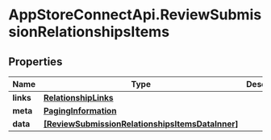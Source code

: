 # AppStoreConnectApi.ReviewSubmissionRelationshipsItems

## Properties

Name | Type | Description | Notes
------------ | ------------- | ------------- | -------------
**links** | [**RelationshipLinks**](RelationshipLinks.md) |  | [optional] 
**meta** | [**PagingInformation**](PagingInformation.md) |  | [optional] 
**data** | [**[ReviewSubmissionRelationshipsItemsDataInner]**](ReviewSubmissionRelationshipsItemsDataInner.md) |  | [optional] 



